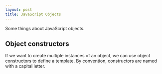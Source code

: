 ```yaml
---
layout: post
title: JavaScript Objects
---
```


Some things about JavaScript objects.


## Object constructors
If we want to create multiple instances of an object, we can use object constructors to define a template. By convention, constructors are named with a capital letter.
<script src="https://jsfiddle.net/lthr/qz6dq6t2/3/embed/js,result/"></script>
